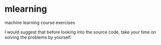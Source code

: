 # mlearning
machine learning course exercises

I would suggest that before looking into the source code, take your time on solving the problems by yourself.

